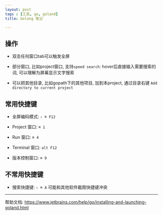 ```yaml
---
layout: post
tags : [工具, go, goland]
title: Golang 笔记

---
```


## 操作

* 双击任何窗口tab可以触发全屏

* 部分窗口, 比如project窗口, 支持`speed search`: hover后直接输入需要搜索的词, 可以理解为屏幕显示文字搜索

* 可以把其他目录, 比如gopath下的其他项目, 加到本project, 通过目录右键 `Add directory to current project`

## 常用快捷键

* 全屏编码模式: `⇧ ⌘ F12`

* Project 窗口: `⌘ 1`

* Run 窗口: `⌘ 4`

* Terminal 窗口: `alt F12`

* 版本控制窗口: `⌘ 9`


## 不常用快捷键

* 搜索快捷键: `⇧ ⌘ A` 可能和其他软件截图快捷键冲突


---

帮助文档: <https://www.jetbrains.com/help/go/installing-and-launching-goland.html>

